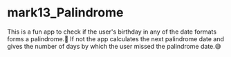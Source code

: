 # mark13_Palindrome
This is a fun app to check if the user's birthday in any of the date formats forms a palindrome.🥳 If not the app calculates the next palindrome date and gives the
 number of days by which the user missed the palindrome date.😅  
